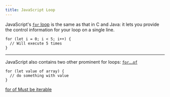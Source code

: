 ```yaml
---
title: JavaScript Loop
---
```

JavaScript's [`for` loop](https://developer.mozilla.org/en-US/docs/Web/JavaScript/Reference/Statements/for) is the same as that in C and Java: it lets you provide the control information for your loop on a single line.
```
for (let i = 0; i < 5; i++) {
  // Will execute 5 times
}
```
___
JavaScript also contains two other prominent for loops: [`for`...`of`](https://developer.mozilla.org/en-US/docs/Web/JavaScript/Reference/Statements/for...of)
```
for (let value of array) {
  // do something with value
}
```
[for of Must be iterable](https://zh.javascript.info/iterable#zong-jie)